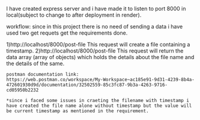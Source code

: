 I have created express server and  i have made it to listen to port 8000 in local(subject to change to after deployment in render).

workflow:
since in this project there is no need of sending  a data i have used two get requets get the requirements done.

1)http://localhost/8000/post-file
    This request will create a file containing a timestamp.
2)http://localhost/8000/post-file
    This request will return the data array (array of objects) which holds the details about the file name and the details of the same.

    postman documentation link:
    https://web.postman.co/workspace/My-Workspace~ac185e91-9d31-4239-8b4a-472601930d9d/documentation/32502559-85c3fc87-9b3a-4263-9716-cd05950b2232

    *since i faced some issues in craeting the filename with timestamp i have created the file name alone without timestamp but the value will be current timestamp as mentioned in the requirement.